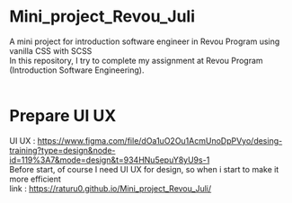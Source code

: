 # Mini_project_Revou_Juli
A mini project for introduction software engineer in Revou Program using vanilla CSS with SCSS
<br>
In this repository, I try to complete my assignment at Revou Program (Introduction Software Engineering).
<br>
<br>
# Prepare UI UX
UI UX : https://www.figma.com/file/dOa1uO2Ou1AcmUnoDpPVyo/desing-training?type=design&node-id=119%3A7&mode=design&t=934HNu5epuY8yU9s-1 
<br>
Before start, of course I need UI UX for design, so when i start to make it more efficient 
<br>
link : https://raturu0.github.io/Mini_project_Revou_Juli/



